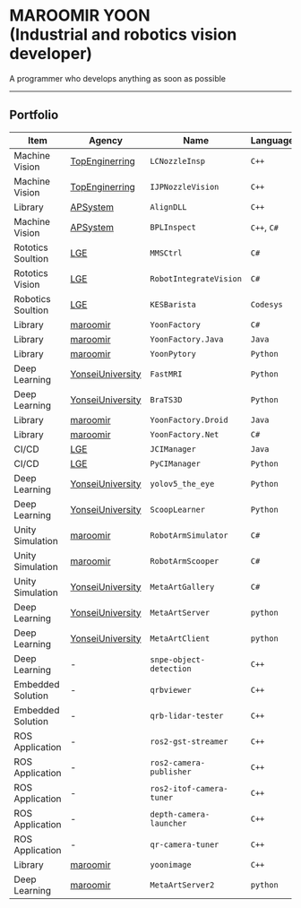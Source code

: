# MAROOMIR YOON<br>(Industrial and robotics vision developer)

A programmer who develops anything as soon as possible

---

## Portfolio


Item              | Agency                | Name                  | Language         | Release             | Status
------------------|-----------------------|-----------------------|------------------|---------------------|-----------------------|
Machine Vision    | [TopEnginerring](http://topengnet.co.kr) | `LCNozzleInsp` | `C++` | 2015/06 | - |
Machine Vision    | [TopEnginerring](http://topengnet.co.kr) | `IJPNozzleVision` | `C++` | 2016/09 | - |
Library           | [APSystem](http://www.apsystems.co.kr)   | `AlignDLL` | `C++`| 2017/11 | - |
Machine Vision    | [APSystem](http://www.apsystems.co.kr)   | `BPLInspect` | `C++`, `C#`| 2018/06 | - |
Rototics Soultion | [LGE](https://www.lge.co.kr/)            | `MMSCtrl` | `C#`| 2020/06 | - |
Rototics Vision   | [LGE](https://www.lge.co.kr/)            | `RobotIntegrateVision` | `C#`| 2020/12 | - |
Robotics Soultion | [LGE](https://www.lge.co.kr/)            | `KESBarista`  | `Codesys` | 2020/12 | - |
Library           | [maroomir](https://github.com/maroomir/) | `YoonFactory` | `C#`| 2021/01 | [Public](https://github.com/maroomir/YoonFactory) |
Library           | [maroomir](https://github.com/maroomir/) | `YoonFactory.Java` | `Java`| 2021/03 | [public](https://github.com/maroomir/YoonFactory.Java) |
Library           | [maroomir](https://github.com/maroomir/) | `YoonPytory` | `Python`| 2021/04 | [public](https://github.com/maroomir/YoonPytory) |
Deep Learning     | [YonseiUniversity](https://www.yonsei.ac.kr/) | `FastMRI` | `Python` | 2021/04 | [public](https://github.com/maroomir/fastMRI) |
Deep Learning     | [YonseiUniversity](https://www.yonsei.ac.kr/) | `BraTS3D` | `Python` | 2021/06 | [public](https://github.com/maroomir/BraTS3D) |
Library           | [maroomir](https://github.com/maroomir/) | `YoonFactory.Droid` | `Java`| 2021/06 | [public](https://github.com/maroomir/YoonFactory.Droid) |
Library           | [maroomir](https://github.com/maroomir/) | `YoonFactory.Net` | `C#`| 2021/07 | [public](https://github.com/maroomir/YoonFactory.Net) |
CI/CD             | [LGE](https://www.lge.co.kr/)            | `JCIManager` | `Java` | 2021/08 | -
CI/CD             | [LGE](https://www.lge.co.kr/)            | `PyCIManager` | `Python` | 2021/11 | -
Deep Learning     | [YonseiUniversity](https://www.yonsei.ac.kr/) | `yolov5_the_eye` | `Python` | 2021/12 | [public](https://github.com/maroomir/yolov5_the_eye) |
Deep Learning     | [YonseiUniversity](https://www.yonsei.ac.kr/) | `ScoopLearner` | `Python` | 2021/12 | [public](https://github.com/maroomir/ScoopLearner) |
Unity Simulation  | [maroomir](https://github.com/maroomir/) | `RobotArmSimulator` | `C#` | 2022/03 | [public](https://github.com/maroomir/RobotArmSimulator) |
Unity Simulation  | [maroomir](https://github.com/maroomir/) | `RobotArmScooper` | `C#` | 2022/04 | [public](https://github.com/maroomir/RobotArmScooper) |
Unity Simulation  | [YonseiUniversity](https://www.yonsei.ac.kr/) | `MetaArtGallery` | `C#` | 2022/10 | [public](https://github.com/maroomir/MetaArtGallery) |
Deep Learning     | [YonseiUniversity](https://www.yonsei.ac.kr/) | `MetaArtServer` | `python` | 2022/11 | [public](https://github.com/maroomir/MetaArtServer/tree/dalle)
Deep Learning     | [YonseiUniversity](https://www.yonsei.ac.kr/) | `MetaArtClient` | `python` | 2022/12 | [public](https://github.com/maroomir/MetaArtClient)
Deep Learning     | - | `snpe-object-detection` | `C++` | 2023/01 | -
Embedded Solution | - | `qrbviewer` | `C++` | 2023/04 | -
Embedded Solution | - | `qrb-lidar-tester` | `C++` | 2023/06 | -
ROS Application   | - | `ros2-gst-streamer` | `C++` | 2023/06 | -
ROS Application   | - | `ros2-camera-publisher` | `C++` | 2023/08 | -
ROS Application   | - | `ros2-itof-camera-tuner` | `C++` | 2023/08 | -
ROS Application   | - | `depth-camera-launcher` | `C++` | 2023/09 | -
ROS Application   | - | `qr-camera-tuner` | `C++` | 2023/10 | -
Library           | [maroomir](https://github.com/maroomir/) | `yoonimage` | `C++` | 2023/12 | - |
Deep Learning     | [maroomir](https://github.com/maroomir/) | `MetaArtServer2` | `python` | 2023/12 | [public](https://github.com/maroomir/MetaArtServer)
